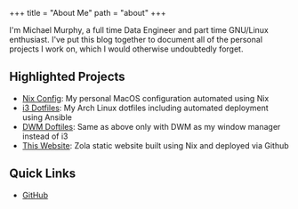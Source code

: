 +++
title = "About Me"
path = "about"
+++

I'm Michael Murphy, a full time Data Engineer and part time GNU/Linux enthusiast. I've put this blog together to document all of the personal projects I work on, which I would otherwise undoubtedly forget.

## Highlighted Projects

- [Nix Config](https://github.com/mich-murphy/nix-config): My personal MacOS configuration automated using Nix
- [i3 Dotfiles](https://github.com/mich-murphy/i3-dotfiles): My Arch Linux dotfiles including automated deployment using Ansible
- [DWM Doftiles](https://github.com/mich-murphy/dwm-dotfiles): Same as above only with DWM as my window manager instead of i3
- [This Website](https://github.com/mich-murphy/micha.elmurphy.com): Zola static website built using Nix and deployed via Github

## Quick Links

- [GitHub](https://github.com/mich-murphy)
